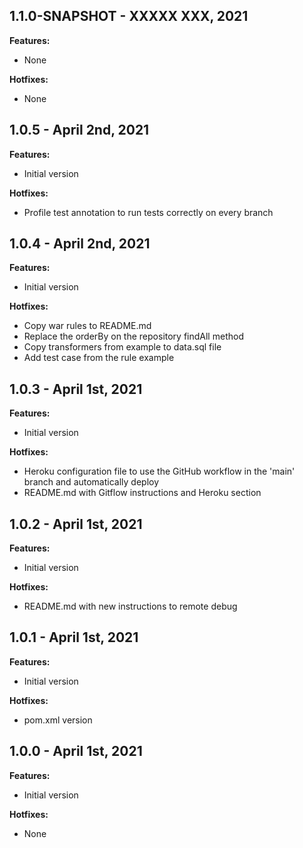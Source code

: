 ## 1.1.0-SNAPSHOT - XXXXX XXX, 2021
**Features:**
- None

**Hotfixes:**
- None

## 1.0.5 - April 2nd, 2021
**Features:**
- Initial version

**Hotfixes:**
- Profile test annotation to run tests correctly on every branch

## 1.0.4 - April 2nd, 2021
**Features:**
- Initial version

**Hotfixes:**
- Copy war rules to README.md
- Replace the orderBy on the repository findAll method
- Copy transformers from example to data.sql file
- Add test case from the rule example

## 1.0.3 - April 1st, 2021
**Features:**
- Initial version

**Hotfixes:**
- Heroku configuration file to use the GitHub workflow in the 'main' branch and automatically deploy
- README.md with Gitflow instructions and Heroku section

## 1.0.2 - April 1st, 2021
**Features:**
- Initial version

**Hotfixes:**
- README.md with new instructions to remote debug

## 1.0.1 - April 1st, 2021
**Features:**
- Initial version

**Hotfixes:**
- pom.xml version

## 1.0.0 - April 1st, 2021
**Features:**
- Initial version

**Hotfixes:**
- None
